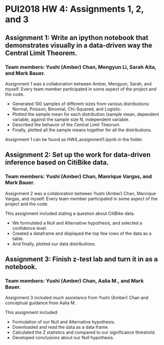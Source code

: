 # PUI2018 HW 4: Assignments 1, 2, and 3

## Assignment 1: Write an ipython notebook that demonstrates visually in a data-driven way the Central Limit Theorem.
### Team members: Yushi (Amber) Chan, Mengyun Li, Sarah Aita, and Mark Bauer.
Assignment 1 was a collaboration between Amber, Mengyun, Sarah, and myself. Every team member participated in some aspect of the project and the code. 

- Generated 100 samples of different sizes from various distributions: Normal, Poisson, Binomial, Chi-Squared, and Logistic.
- Plotted the sample mean for each distribution (sample mean, dependent variable, against the sample size N, independent variable.
- Described the behavior of the Central Limit Theorum.
- Finally, plotted all the sample means together for all the distributions.

Assignment 1 can be found as HW4_assignment1.ipynb in the folder.

## Assignment 2: Set up the work for data-driven inference based on CitiBike data.
### Team members: Yushi (Amber) Chan, Manrique Vargas, and Mark Bauer.
Assignment 2 was a collaboration between Yushi (Amber) Chan, Manrique Vargas, and myself. Every team member participated in some aspect of the project and the code. 

This assignment included stating a question about CitiBike data. 
- We formulated a Null and Alternative hypothesis, and selected a confidence level.
- Created a dataframe and displayed the top few rows of the data as a table.
- And finally, plotted our data distributions.

## Assignment 3: Finish z-test lab and turn it in as a notebook.
### Team members: Yushi (Amber) Chan, Aalia M., and Mark Bauer.
Assignment 3 included much assistance from Yushi (Amber) Chan and conceptual guidance from Aalia M.

This assignment included:
- Formulation of our Null and Alternative hypothesis.
- Downloaded and read the data as a data frame.
- Calculated the Z statistics and compared to our significance threshold.
- Developed conclusions about our Null hypothesis. 

